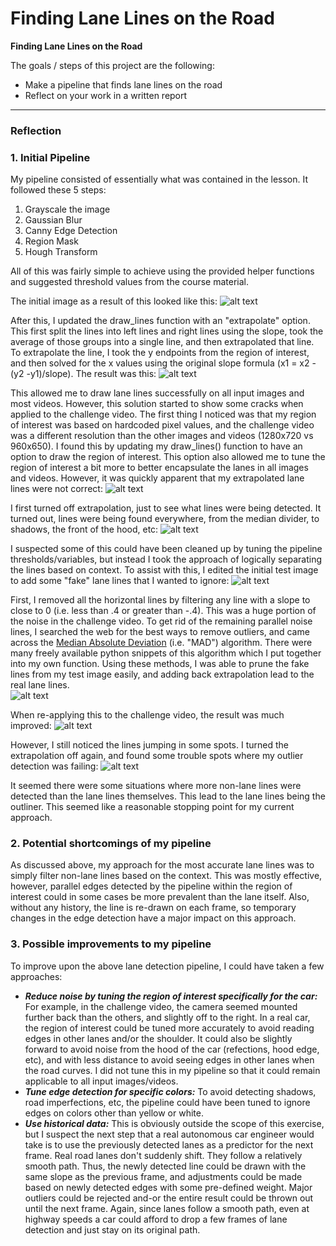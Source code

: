 # **Finding Lane Lines on the Road** 

**Finding Lane Lines on the Road**

The goals / steps of this project are the following:
* Make a pipeline that finds lane lines on the road
* Reflect on your work in a written report

[//]: # (Image References)

[firstpass]: ./examples/solidWhiteFirstPass.jpg "First Pass"
[secondpass]: ./examples/solidWhiteCurveExtrapolated.jpg "Extrapolated"
[challenge1]: ./examples/Challenge_FirstPass.jpg "Challenge First Pass"
[challenge2]: ./examples/Challenge_FirstPass_NotExtrapolated.jpg "Challenge First Pass Minus Extrapolate"
[testImage1]: ./examples/solidWhiteMod.jpg "Modified test image"
[testImage2]: ./examples/solidWhiteMod_lanes.jpg "Modified test image Lanes"
[challenge3]: ./examples/Challenge_Improved.jpg "Challenge improved"
[challenge4]: ./examples/Challenge_ExtraLines.jpg "Challenge Extra Lines"

---

### Reflection

### 1. Initial Pipeline

My pipeline consisted of essentially what was contained in the lesson.  It followed these 5 steps:
1. Grayscale the image
2. Gaussian Blur
3. Canny Edge Detection
4. Region Mask
5. Hough Transform

All of this was fairly simple to achieve using the provided helper functions and suggested threshold values from the course material.

The initial image as a result of this looked like this:
![alt text][firstpass]

After this, I updated the draw_lines function with an "extrapolate" option.  This first split the lines into left lines and right lines using the slope, took the average of those groups into a single line, and then extrapolated that line.  To extrapolate the line, I took the y endpoints from the region of interest, and then solved for the x values using the original slope formula (x1 = x2 - (y2 -y1)/slope).  The result was this:
![alt text][secondpass]

This allowed me to draw lane lines successfully on all input images and most videos.  However, this solution started to show some cracks when applied to the challenge video.  The first thing I noticed was that my region of interest was based on hardcoded pixel values, and the challenge video was a different resolution than the other images and videos  (1280x720 vs 960x650).  I found this by updating my draw_lines() function to have an option to draw the region of interest.  This option also allowed me to tune the region of interest a bit more to better encapsulate the lanes in all images and videos.  However, it was quickly apparent that my extrapolated lane lines were not correct:
![alt text][challenge1]

I first turned off extrapolation, just to see what lines were being detected.  It turned out, lines were being found everywhere, from the median divider, to shadows, the front of the hood, etc:
![alt text][challenge2]

I suspected some of this could have been cleaned up by tuning the pipeline thresholds/variables, but instead I took the approach of logically separating the lines based on context.  To assist with this, I edited the initial test image to add some "fake" lane lines that I wanted to ignore:
![alt text][testImage1]

First, I removed all the horizontal lines by filtering any line with a slope to close to 0 (i.e. less than .4 or greater than -.4).  This was a huge portion of the noise in the challenge video.  To get rid of the remaining parallel noise lines, I searched the web for the best ways to remove outliers, and came across the [Median Absolute Deviation](https://en.wikipedia.org/wiki/Median_absolute_deviation) (i.e. "MAD") algorithm.  There were many freely available python snippets of this algorithm which I put together into my own function.   Using these methods, I was able to prune the fake lines from my test image easily, and adding back extrapolation lead to the real lane lines.  
![alt text][testImage2]

When re-applying this to the challenge video, the result was much improved: 
![alt text][challenge3]

However, I still noticed the lines jumping in some spots.  I turned the extrapolation off again, and found some trouble spots where my outlier detection was failing:
![alt text][challenge4]

It seemed there were some situations where more non-lane lines were detected than the lane lines themselves.  This lead to the lane lines being the outliner.  This seemed like a reasonable stopping point for my current approach.


### 2. Potential shortcomings of my pipeline

As discussed above, my approach for the most accurate lane lines was to simply filter non-lane lines based on the context.  This was mostly effective, however, parallel edges detected by the pipeline within the region of interest could in some cases be more prevalent than the lane itself.  Also, without any history, the line is re-drawn on each frame, so temporary changes in the edge detection have a major impact on this approach.  


### 3. Possible improvements to my pipeline

To improve upon the above lane detection pipeline, I could have taken a few approaches:
* _**Reduce noise by tuning the region of interest specifically for the car:**_  For example, in the challenge video, the camera seemed mounted further back than the others, and slightly off to the right.  In a real car, the region of interest could be tuned more accurately to avoid reading edges in other lanes and/or the shoulder.  It could also be slightly forward to avoid noise from the hood of the car (refections, hood edge, etc), and with less distance to avoid seeing edges in other lanes when the road curves.  I did not tune this in my pipeline so that it could remain applicable to all input images/videos.
* _**Tune edge detection for specific colors:**_ To avoid detecting shadows, road imperfections, etc, the pipeline could have been tuned to ignore edges on colors other than yellow or white.
* _**Use historical data:**_ This is obviously outside the scope of this exercise, but I suspect the next step that a real autonomous car engineer would take is to use the previously detected lanes as a predictor for the next frame.  Real road lanes don't suddenly shift.  They follow a relatively smooth path.  Thus, the newly detected line could be drawn with the same slope as the previous frame, and adjustments could be made based on newly detected edges with some pre-defined weight.  Major outliers could be rejected and-or the entire result could be thrown out until the next frame.  Again, since lanes follow a smooth path, even at highway speeds a car could afford to drop a few frames of lane detection and just stay on its original path.
